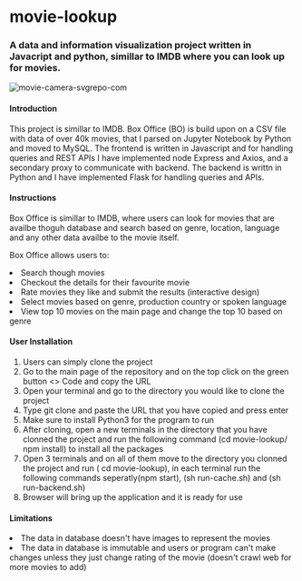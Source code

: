 # movie-lookup
<h3> A data and information visualization project written in Javacript and python, simillar to IMDB where you can look up for movies.</h3>

![movie-camera-svgrepo-com](https://user-images.githubusercontent.com/117464310/214378686-fcf3ef6e-9733-4292-b589-79bb2fe4e5c7.svg)

<h4>Introduction</h4>
<p>This project is simillar to IMDB. Box Office (BO) is build upon on a CSV file with data of over 40k movies, that I parsed on Jupyter Notebook by Python and moved to MySQL. The frontend is written in Javascript and for handling queries and REST APIs I have implemented node Express and Axios, and a secondary proxy to communicate with backend. The backend is writtn in Python and I have implemented Flask for handling queries and APIs.
</p>

<h4>Instructions</h4>
<p>Box Office is simillar to IMDB, where users can look for movies that are availbe thoguh database and search based on genre, location, language and any other data availbe to the movie itself.

<p>Box Office allows users to: </p><Li>Search though movies</li>
<Li>Checkout the details for their favourite movie</li>
<li>Rate movies they like and submit the results (interactive design)</li> 
<li>Select movies based on genre, production country or spoken language</li> 
<li>View top 10 movies on the main page and change the top 10 based on genre</li> 

</p>

<h4>User Installation</h4>
<p>
<ol>
  <li>Users can simply clone the project</li>
   <li>Go to the main page of the repository and on the top click on the green button <> Code and copy the URL</li>
   <li>Open your terminal and go to the directory you would like to clone the project</li>
   <li>Type git clone and paste the URL that you have copied and press enter </li>
     <li>Make sure to install Python3 for the program to run</li>
  <li>After cloning, open a new terminals in the directory that you have clonned the project and run the following command (cd movie-lookup/ npm install) to install all the packages</li>
  <li>Open 3 terminals and on all of them  move to the directory you clonned the project and run ( cd movie-lookup), in each terminal run the following commands seperatly(npm start), (sh run-cache.sh) and (sh run-backend.sh) </li>
  <li>Browser will bring up the application and it is ready for use</li>
</ol> 
</p>



<h4>Limitations</h4>
  <li>The data in database doesn't have images to represent the movies</li>
  <li>The data in database is immutable and users or program can't make changes unless they just change rating of the movie (doesn't crawl web for more movies to add)</li>
